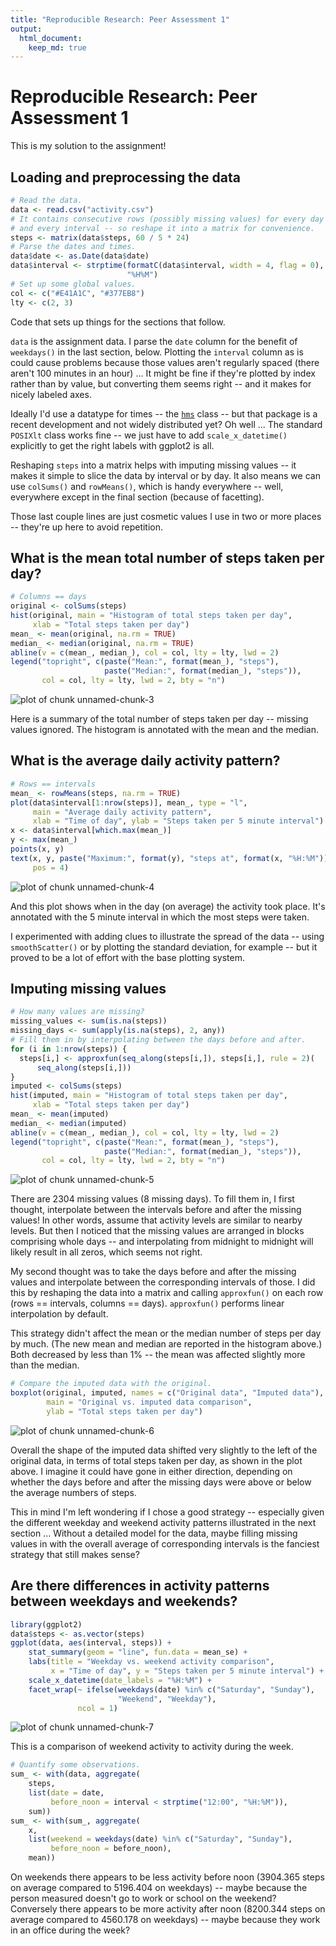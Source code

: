 ```yaml
---
title: "Reproducible Research: Peer Assessment 1"
output:
  html_document:
    keep_md: true
---
```




# Reproducible Research: Peer Assessment 1

This is my solution to the assignment!

## Loading and preprocessing the data


```r
# Read the data.
data <- read.csv("activity.csv")
# It contains consecutive rows (possibly missing values) for every day
# and every interval -- so reshape it into a matrix for convenience.
steps <- matrix(data$steps, 60 / 5 * 24)
# Parse the dates and times.
data$date <- as.Date(data$date)
data$interval <- strptime(formatC(data$interval, width = 4, flag = 0),
                          "%H%M")
# Set up some global values.
col <- c("#E41A1C", "#377EB8")
lty <- c(2, 3)
```

Code that sets up things for the sections that follow.

`data` is the assignment data. I parse the `date` column for the benefit
of `weekdays()` in the last section, below. Plotting the `interval`
column as is could cause problems because those values aren't regularly
spaced (there aren't 100 minutes in an hour) ... It might be fine if
they're plotted by index rather than by value, but converting them seems
right -- and it makes for nicely labeled axes.

Ideally I'd use a datatype for times -- the
[`hms`](https://cran.r-project.org/web/packages/hms/index.html) class --
but that package is a recent development and not widely distributed yet?
Oh well ... The standard `POSIXlt` class works fine -- we just have to
add `scale_x_datetime()` explicitly to get the right labels with ggplot2
is all.

Reshaping `steps` into a matrix helps with imputing missing values -- it
makes it simple to slice the data by interval or by day. It also means
we can use `colSums()` and `rowMeans()`, which is handy everywhere --
well, everywhere except in the final section (because of facetting).

Those last couple lines are just cosmetic values I use in two or more
places -- they're up here to avoid repetition.

## What is the mean total number of steps taken per day?


```r
# Columns == days
original <- colSums(steps)
hist(original, main = "Histogram of total steps taken per day",
     xlab = "Total steps taken per day")
mean_ <- mean(original, na.rm = TRUE)
median_ <- median(original, na.rm = TRUE)
abline(v = c(mean_, median_), col = col, lty = lty, lwd = 2)
legend("topright", c(paste("Mean:", format(mean_), "steps"),
                     paste("Median:", format(median_), "steps")),
       col = col, lty = lty, lwd = 2, bty = "n")
```

![plot of chunk unnamed-chunk-3](https://cdn.rawgit.com/jablko/RepData_PeerAssessment1/master/figure/unnamed-chunk-3-1.svg)

Here is a summary of the total number of steps taken per day -- missing
values ignored. The histogram is annotated with the mean and the median.

## What is the average daily activity pattern?


```r
# Rows == intervals
mean_ <- rowMeans(steps, na.rm = TRUE)
plot(data$interval[1:nrow(steps)], mean_, type = "l",
     main = "Average daily activity pattern",
     xlab = "Time of day", ylab = "Steps taken per 5 minute interval")
x <- data$interval[which.max(mean_)]
y <- max(mean_)
points(x, y)
text(x, y, paste("Maximum:", format(y), "steps at", format(x, "%H:%M")),
     pos = 4)
```

![plot of chunk unnamed-chunk-4](https://cdn.rawgit.com/jablko/RepData_PeerAssessment1/master/figure/unnamed-chunk-4-1.svg)

And this plot shows when in the day (on average) the activity took
place. It's annotated with the 5 minute interval in which the most steps
were taken.

I experimented with adding clues to illustrate the spread of the data --
using `smoothScatter()` or by plotting the standard deviation, for
example -- but it proved to be a lot of effort with the base plotting
system.

## Imputing missing values


```r
# How many values are missing?
missing_values <- sum(is.na(steps))
missing_days <- sum(apply(is.na(steps), 2, any))
# Fill them in by interpolating between the days before and after.
for (i in 1:nrow(steps)) {
  steps[i,] <- approxfun(seq_along(steps[i,]), steps[i,], rule = 2)(
      seq_along(steps[i,]))
}
imputed <- colSums(steps)
hist(imputed, main = "Histogram of total steps taken per day",
     xlab = "Total steps taken per day")
mean_ <- mean(imputed)
median_ <- median(imputed)
abline(v = c(mean_, median_), col = col, lty = lty, lwd = 2)
legend("topright", c(paste("Mean:", format(mean_), "steps"),
                     paste("Median:", format(median_), "steps")),
       col = col, lty = lty, lwd = 2, bty = "n")
```

![plot of chunk unnamed-chunk-5](https://cdn.rawgit.com/jablko/RepData_PeerAssessment1/master/figure/unnamed-chunk-5-1.svg)

There are 2304 missing values (8 missing
days). To fill them in, I first thought, interpolate between the
intervals before and after the missing values! In other words, assume
that activity levels are similar to nearby levels. But then I noticed
that the missing values are arranged in blocks comprising whole days --
and interpolating from midnight to midnight will likely result in all
zeros, which seems not right.

My second thought was to take the days before and after the missing
values and interpolate between the corresponding intervals of those. I
did this by reshaping the data into a matrix and calling `approxfun()`
on each row (rows == intervals, columns == days). `approxfun()` performs
linear interpolation by default.

This strategy didn't affect the mean or the median number of steps per
day by much. (The new mean and median are reported in the histogram
above.) Both decreased by less than 1% -- the mean was affected slightly
more than the median.


```r
# Compare the imputed data with the original.
boxplot(original, imputed, names = c("Original data", "Imputed data"),
        main = "Original vs. imputed data comparison",
        ylab = "Total steps taken per day")
```

![plot of chunk unnamed-chunk-6](https://cdn.rawgit.com/jablko/RepData_PeerAssessment1/master/figure/unnamed-chunk-6-1.svg)

Overall the shape of the imputed data shifted very slightly to the left
of the original data, in terms of total steps taken per day, as shown in
the plot above. I imagine it could have gone in either direction,
depending on whether the days before and after the missing days were
above or below the average numbers of steps.

This in mind I'm left wondering if I chose a good strategy -- especially
given the different weekday and weekend activity patterns illustrated in
the next section ... Without a detailed model for the data, maybe
filling missing values in with the overall average of corresponding
intervals is the fanciest strategy that still makes sense?

## Are there differences in activity patterns between weekdays and weekends?


```r
library(ggplot2)
data$steps <- as.vector(steps)
ggplot(data, aes(interval, steps)) +
    stat_summary(geom = "line", fun.data = mean_se) +
    labs(title = "Weekday vs. weekend activity comparison",
         x = "Time of day", y = "Steps taken per 5 minute interval") +
    scale_x_datetime(date_labels = "%H:%M") +
    facet_wrap(~ ifelse(weekdays(date) %in% c("Saturday", "Sunday"),
                        "Weekend", "Weekday"),
               ncol = 1)
```

![plot of chunk unnamed-chunk-7](https://cdn.rawgit.com/jablko/RepData_PeerAssessment1/master/figure/unnamed-chunk-7-1.svg)

This is a comparison of weekend activity to activity during the week.


```r
# Quantify some observations.
sum_ <- with(data, aggregate(
    steps,
    list(date = date,
         before_noon = interval < strptime("12:00", "%H:%M")),
    sum))
sum_ <- with(sum_, aggregate(
    x,
    list(weekend = weekdays(date) %in% c("Saturday", "Sunday"),
         before_noon = before_noon),
    mean))
```

On weekends there appears to be less activity before noon
(3904.365 steps on average
compared to 5196.404 on
weekdays) -- maybe because the person measured doesn't go to work or
school on the weekend? Conversely there appears to be more activity
after noon (8200.344 steps on
average compared to 4560.178
on weekdays) -- maybe because they work in an office during the week?
